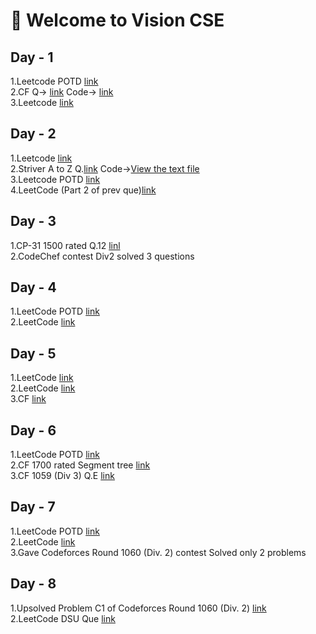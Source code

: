 # 👋 Welcome to Vision CSE  

## Day - 1 

1.Leetcode POTD [link](https://leetcode.com/problems/find-resultant-array-after-removing-anagrams/submissions/1800321550)</br>
2.CF Q-> [link](https://codeforces.com/contest/2160/problem/C) Code-> [link](https://codeforces.com/contest/2160/submission/343544320)</br>
3.Leetcode [link](https://leetcode.com/problems/design-exam-scores-tracker/submissions/1800455078)</br>

## Day - 2

1.Leetcode [link](https://leetcode.com/problems/count-primes/submissions/1800688127)</br>
2.Striver A to Z Q.[link](https://www.geeksforgeeks.org/problems/count-subarray-with-given-xor/1) Code->[View the text file](atz1.txt)</br>
3.Leetcode POTD [link](https://leetcode.com/problems/adjacent-increasing-subarrays-detection-i/submissions/1801170094)</br>
4.LeetCode (Part 2 of prev que)[link](https://leetcode.com/problems/adjacent-increasing-subarrays-detection-ii/submissions/1801172077)</br>

## Day - 3

1.CP-31 1500 rated Q.12 [linl](https://codeforces.com/contest/1466/submission/343827216)</br>
2.CodeChef contest Div2 solved 3 questions</br>

## Day - 4

1.LeetCode POTD [link](https://leetcode.com/problems/smallest-missing-non-negative-integer-after-operations/submissions/1803074206)</br>
2.LeetCode [link](https://leetcode.com/problems/koko-eating-bananas/submissions/1803095633)</br>

## Day - 5

1.LeetCode [link](https://leetcode.com/problems/max-area-of-island/submissions/1804197349)</br>
2.LeetCode [link](https://leetcode.com/problems/keys-and-rooms/submissions/1804178090)</br>
3.CF [link](https://codeforces.com/contest/2162/submission/344384173)</br>

## Day - 6

1.LeetCode POTD [link](https://leetcode.com/problems/maximum-number-of-distinct-elements-after-operations/submissions/1804766688)</br>
2.CF 1700 rated Segment tree [link](https://codeforces.com/contest/339/submission/344482487)</br>
3.CF 1059 (Div 3) Q.E [link](https://codeforces.com/contest/2162/problem/E)</br>

## Day - 7

1.LeetCode POTD [link](https://leetcode.com/problems/lexicographically-smallest-string-after-applying-operations/submissions/1805700001)</br>
2.LeetCode [link](https://leetcode.com/problems/lexicographically-smallest-permutation-greater-than-target/submissions/1805728722)</br>
3.Gave Codeforces Round 1060 (Div. 2) contest Solved only 2 problems </br>

## Day - 8

1.Upsolved Problem C1 of Codeforces Round 1060 (Div. 2) [link](https://codeforces.com/contest/2154/submission/344769921)</br>
2.LeetCode DSU Que [link](https://leetcode.com/problems/longest-consecutive-sequence/submissions/1806224602)</br>


